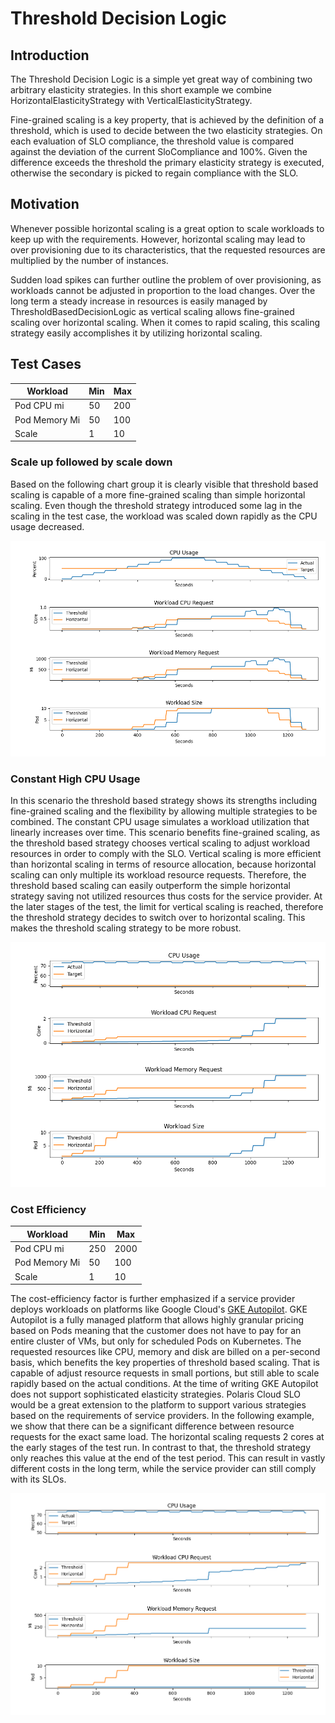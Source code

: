 # Threshold Decision Logic

## Introduction

The Threshold Decision Logic is a simple yet great way of combining two arbitrary elasticity strategies. In this short example we combine HorizontalElasticityStrategy with VerticalElasticityStrategy.

Fine-grained scaling is a key property, that is achieved by the definition of a threshold, which is used to decide between the two elasticity strategies.
On each evaluation of SLO compliance, the threshold value is compared against the deviation of the current SloCompliance and 100%.
Given the difference exceeds the threshold the primary elasticity strategy is executed, otherwise the secondary is picked to regain compliance with the SLO.


## Motivation

Whenever possible horizontal scaling is a great option to scale workloads to keep up with the requirements.
However, horizontal scaling may lead to over provisioning due to its characteristics, that the requested resources are multiplied by the number of instances.

Sudden load spikes can further outline the problem of over provisioning, as workloads cannot be adjusted in proportion to the load changes.
Over the long term a steady increase in resources is easily managed by ThresholdBasedDecisionLogic as vertical scaling allows fine-grained scaling over horizontal scaling.
When it comes to rapid scaling, this scaling strategy easily accomplishes it by utilizing horizontal scaling.

## Test Cases

| Workload      | Min | Max |
|---------------|-----|-----|
| Pod CPU mi    | 50  | 200 |
| Pod Memory Mi | 50  | 100 |
| Scale         | 1   | 10  |

### Scale up followed by scale down

Based on the following chart group it is clearly visible that threshold based scaling is capable of a more fine-grained scaling than simple horizontal scaling.
Even though the threshold strategy introduced some lag in the scaling in the test case, the workload was scaled down rapidly as the CPU usage decreased.

![plot](threshold_horizontal.png)

### Constant High CPU Usage

In this scenario the threshold based strategy shows its strengths including fine-grained scaling and the flexibility by allowing multiple strategies to be combined.
The constant CPU usage simulates a workload utilization that linearly increases over time.
This scenario benefits fine-grained scaling, as the threshold based strategy chooses vertical scaling to adjust workload resources in order to comply with the SLO. Vertical scaling is more efficient than horizontal scaling in terms of resource allocation, because horizontal scaling can only multiple its workload resource requests.
Therefore, the threshold based scaling can easily outperform the simple horizontal strategy saving not utilized resources thus costs for the service provider.
At the later stages of the test, the limit for vertical scaling is reached, therefore the threshold strategy decides to switch over to horizontal scaling. This makes the threshold scaling strategy to be more robust.

![plot](threshold_horizontal_constant.png)

### Cost Efficiency

| Workload      | Min | Max  |
|---------------|-----|------|
| Pod CPU mi    | 250 | 2000 |
| Pod Memory Mi | 50  | 100  |
| Scale         | 1   | 10   |

The cost-efficiency factor is further emphasized if a service provider deploys workloads on platforms like Google Cloud's [GKE Autopilot](https://cloud.google.com/kubernetes-engine/docs/concepts/autopilot-overview).
GKE Autopilot is a fully managed platform that allows highly granular pricing based on Pods meaning that the customer does not have to pay for an entire cluster of VMs, but only for scheduled Pods on Kubernetes.
The requested resources like CPU, memory and disk are billed on a per-second basis, which benefits the key properties of threshold based scaling. That is capable of adjust resource requests in small portions, but still able to scale rapidly based on the actual conditions.
At the time of writing GKE Autopilot does not support sophisticated elasticity strategies. Polaris Cloud SLO would be a great extension to the platform to support various strategies based on the requirements of service providers.
In the following example, we show that there can be a significant difference between resource requests for the exact same load. The horizontal scaling requests 2 cores at the early stages of the test run. In contrast to that, the threshold strategy only reaches this value at the end of the test period.
This can result in vastly different costs in the long term, while the service provider can still comply with its SLOs.

![threshold_horizontal_cost.png](threshold_horizontal_cost.png)
